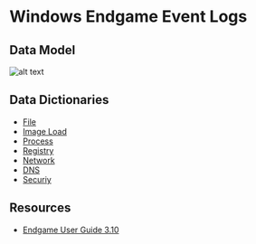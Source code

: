 # Windows Endgame Event Logs
## Data Model
![alt text][logo]

[logo]: https://github.com/sahar55/OSSEM/tree/master/resources/images/EndgameDataModel.png "Endgame Data Model"

## Data Dictionaries
* [File](#)
* [Image Load](#)
* [Process](#)
* [Registry](#)
* [Network](#)
* [DNS](#)
* [Securiy](#)


## Resources
* [Endgame User Guide 3.10](#)